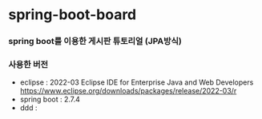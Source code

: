 # spring-boot-board  

### spring boot를 이용한 게시판 튜토리얼 (JPA방식)  

### 사용한 버전
- eclipse		: 2022-03 Eclipse IDE for Enterprise Java and Web Developers  
https://www.eclipse.org/downloads/packages/release/2022-03/r
- spring boot	: 2.7.4
- ddd		: